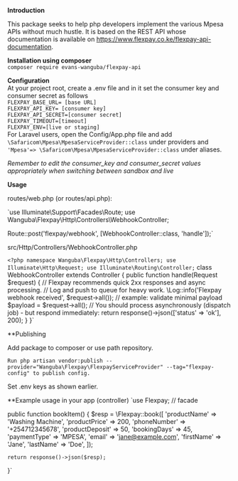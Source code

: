 **Introduction**

This package seeks to help php developers implement the various Mpesa APIs without much hustle. It is based on the REST API whose documentation is available on https://www.flexpay.co.ke/flexpay-api-documentation.
 
 **Installation using composer**<br>
 `composer require evans-wanguba/flexpay-api`<br>
 
 
 **Configuration**<br>
 At your project root, create a .env file and in it set the consumer key and consumer secret as follows   
 `FLEXPAY_BASE_URL= [base URL]` <br>
 `FLEXPAY_API_KEY= [consumer key]` <br>
 `FLEXPAY_API_SECRET=[consumer secret]`<br>
 `FLEXPAY_TIMEOUT=[timeout]`<br>
 `FLEXPAY_ENV=[live or staging]`<br>
 For Laravel users, open the Config/App.php file and add `\Safaricom\Mpesa\MpesaServiceProvider::class` under providers and ` 'Mpesa'=> \Safaricom\Mpesa\MpesaServiceProvider::class` under aliases.
  
  _Remember to edit the consumer_key and consumer_secret values appropriately when switching between sandbox and live_

  
 **Usage**

 routes/web.php (or routes/api.php):

`use Illuminate\Support\Facades\Route;
use Wanguba\Flexpay\Http\Controllers\WebhookController;

Route::post('flexpay/webhook', [WebhookController::class, 'handle']);`


src/Http/Controllers/WebhookController.php

`<?php
namespace Wanguba\Flexpay\Http\Controllers;
use Illuminate\Http\Request;
use Illuminate\Routing\Controller;`
class WebhookController extends Controller
{
    public function handle(Request $request)
    {
        // Flexpay recommends quick 2xx responses and async processing.
        // Log and push to queue for heavy work.
        \Log::info('Flexpay webhook received', $request->all());
        // example: validate minimal payload
        $payload = $request->all();
        // You should process asynchronously (dispatch job) - but respond immediately:
        return response()->json(['status' => 'ok'], 200);
    }
}`


**Publishing

Add package to composer or use path repository.

`Run php artisan vendor:publish --provider="Wanguba\Flexpay\FlexpayServiceProvider" --tag="flexpay-config" to publish config.`

Set .env keys as shown earlier.

**Example usage in your app (controller)
`use Flexpay; // facade

public function bookItem()
{
    $resp = \Flexpay::book([
        'productName' => 'Washing Machine',
        'productPrice' => 200,
        'phoneNumber' => '+254712345678',
        'productDeposit' => 50,
        'bookingDays' => 45,
        'paymentType' => 'MPESA',
        'email' => 'jane@example.com',
        'firstName' => 'Jane',
        'lastName' => 'Doe',
    ]);

    return response()->json($resp);
}`